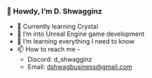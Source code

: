 ### 👋 Howdy, I’m D. Shwagginz

- 🔮 Currently learning Crystal
- 👀 I’m into Unreal Engine game development
- 🌱 I’m learning everything I need to know
- 📫 How to reach me -
  - Discord: d_shwagginz
  - Email: dshwagbusiness@gmail.com
